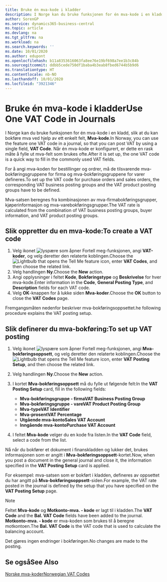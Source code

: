 ```yaml
---
title: Bruke én mva-kode i kladder
description: I Norge kan du bruke funksjonen for én mva-kode i en kladd, slik at du kan bokføre mva ved hjelp av ett enkelt felt, Mva-kode.
author: SorenGP
ms.service: dynamics365-business-central
ms.topic: article
ms.devlang: na
ms.tgt_pltfrm: na
ms.workload: na
ms.search.keywords: ''
ms.date: 10/01/2020
ms.author: edupont
ms.openlocfilehash: b11a8353616063fa8ee76e19bf698a7ee1b3c84b
ms.sourcegitcommit: ddbb5cede750df1baba4b3eab8fbed6744b5b9d6
ms.translationtype: HT
ms.contentlocale: nb-NO
ms.lasthandoff: 10/01/2020
ms.locfileid: "3921346"
---
```

# <a name="use-one-vat-code-in-journals"></a><span data-ttu-id="89d11-103">Bruke én mva-kode i kladder</span><span class="sxs-lookup"><span data-stu-id="89d11-103">Use One VAT Code in Journals</span></span>
<span data-ttu-id="89d11-104">I Norge kan du bruke funksjonen for én mva-kode i en kladd, slik at du kan bokføre mva ved hjelp av ett enkelt felt, **Mva-kode**.</span><span class="sxs-lookup"><span data-stu-id="89d11-104">In Norway, you can use the feature one VAT code in a journal, so that you can post VAT by using a single field, **VAT Code**.</span></span> <span data-ttu-id="89d11-105">Når én mva-kode er konfigurert, er dette en rask måte å fylle ut mva-felt som brukes ofte.</span><span class="sxs-lookup"><span data-stu-id="89d11-105">After it is set up, the one VAT code is a quick way to fill in the commonly used VAT fields.</span></span>  

<span data-ttu-id="89d11-106">For å angi mva-koden for bestillinger og ordrer, må de tilsvarende mva-bokføringsgruppene for firma og mva-bokføringsgruppene for varer defineres.</span><span class="sxs-lookup"><span data-stu-id="89d11-106">To set up the VAT code for purchase orders and sales orders, the corresponding VAT business posting groups and the VAT product posting groups have to be defined.</span></span>  

<span data-ttu-id="89d11-107">Mva-satsen beregnes fra kombinasjonen av mva-firmabokføringsgrupper, kjøperinformasjon og mva-varebokføringsgrupper.</span><span class="sxs-lookup"><span data-stu-id="89d11-107">The VAT rate is calculated from the combination of VAT business posting groups, buyer information, and VAT product posting groups.</span></span>  

## <a name="to-create-a-vat-code"></a><span data-ttu-id="89d11-108">Slik oppretter du en mva-kode:</span><span class="sxs-lookup"><span data-stu-id="89d11-108">To create a VAT code</span></span>  

1.  <span data-ttu-id="89d11-109">Velg ikonet ![lyspære som åpner Fortell meg-funksjonen](../../media/ui-search/search_small.png "Fortell hva du vil gjøre"), angi **VAT-koder**, og velg deretter den relaterte koblingen.</span><span class="sxs-lookup"><span data-stu-id="89d11-109">Choose the ![Lightbulb that opens the Tell Me feature](../../media/ui-search/search_small.png "Tell me what you want to do") icon, enter **VAT Codes**, and then choose the related link.</span></span>  
2.  <span data-ttu-id="89d11-110">Velg handlingen **Ny**.</span><span class="sxs-lookup"><span data-stu-id="89d11-110">Choose the **New** action.</span></span>  
3.  <span data-ttu-id="89d11-111">Angi opplysninger i feltet **Kode**, **Bokføringstype** og **Beskrivelse** for hver mva-kode.</span><span class="sxs-lookup"><span data-stu-id="89d11-111">Enter information in the **Code**, **General Posting Type**, and **Description** fields for each VAT code.</span></span>  
4.  <span data-ttu-id="89d11-112">Velg **OK**-knappen for å lukke siden **Mva-koder**.</span><span class="sxs-lookup"><span data-stu-id="89d11-112">Choose the **OK** button to close the **VAT Codes** page.</span></span>  

 <span data-ttu-id="89d11-113">Fremgangsmåten nedenfor beskriver mva-bokføringsoppsettet.</span><span class="sxs-lookup"><span data-stu-id="89d11-113">he following procedure explains the VAT posting setup.</span></span>  

## <a name="to-set-up-vat-posting"></a><span data-ttu-id="89d11-114">Slik definerer du mva-bokføring:</span><span class="sxs-lookup"><span data-stu-id="89d11-114">To set up VAT posting</span></span>  

1.  <span data-ttu-id="89d11-115">Velg ikonet ![lyspære som åpner Fortell meg-funksjonen](../../media/ui-search/search_small.png "Fortell hva du vil gjøre"), angi **Mva-bokføringsoppsett**, og velg deretter den relaterte koblingen.</span><span class="sxs-lookup"><span data-stu-id="89d11-115">Choose the ![Lightbulb that opens the Tell Me feature](../../media/ui-search/search_small.png "Tell me what you want to do") icon, enter **VAT Posting Setup**, and then choose the related link.</span></span>  
2.  <span data-ttu-id="89d11-116">Velg handlingen **Ny**.</span><span class="sxs-lookup"><span data-stu-id="89d11-116">Choose the **New** action.</span></span>  
3.  <span data-ttu-id="89d11-117">I kortet **Mva-bokføringsoppsett** må du fylle ut følgende felt:</span><span class="sxs-lookup"><span data-stu-id="89d11-117">In the **VAT Posting Setup** card, fill in the following fields:</span></span>  

    - <span data-ttu-id="89d11-118">**Mva-bokføringsgruppe - firma**</span><span class="sxs-lookup"><span data-stu-id="89d11-118">**VAT Business Posting Group**</span></span>  
    - <span data-ttu-id="89d11-119">**Mva-bokføringsgruppe - vare**</span><span class="sxs-lookup"><span data-stu-id="89d11-119">**VAT Product Posting Group**</span></span>  
    - <span data-ttu-id="89d11-120">**Mva-type**</span><span class="sxs-lookup"><span data-stu-id="89d11-120">**VAT Identifier**</span></span>  
    - <span data-ttu-id="89d11-121">**Mva-prosent**</span><span class="sxs-lookup"><span data-stu-id="89d11-121">**VAT Percentage**</span></span>  
    - <span data-ttu-id="89d11-122">**Utgående mva-konto**</span><span class="sxs-lookup"><span data-stu-id="89d11-122">**Sales VAT Account**</span></span>  
    - <span data-ttu-id="89d11-123">**Inngående mva-konto**</span><span class="sxs-lookup"><span data-stu-id="89d11-123">**Purchase VAT Account**</span></span>  

4.  <span data-ttu-id="89d11-124">I feltet **Mva-kode** velger du en kode fra listen.</span><span class="sxs-lookup"><span data-stu-id="89d11-124">In the **VAT Code** field, select a code from the list.</span></span>  

<span data-ttu-id="89d11-125">Nå når du bokfører et dokument i finanskladden og lukker det, brukes informasjonen som er angitt i **Mva-bokføringsoppsett**-kortet.</span><span class="sxs-lookup"><span data-stu-id="89d11-125">Now, when you post a document in the general journal and close it, the information specified in the **VAT Posting Setup** card is applied.</span></span>  

<span data-ttu-id="89d11-126">For eksempel: mva-satsen som er bokført i kladden, defineres av oppsettet du har angitt på **Mva-bokføringsoppsett**-siden.</span><span class="sxs-lookup"><span data-stu-id="89d11-126">For example, the VAT rate posted in the journal is defined by the setup that you have specified on the **VAT Posting Setup** page.</span></span>  

> [!NOTE]  
>  <span data-ttu-id="89d11-127">Feltet **Mva-kode** og **Motkonto-mva. - kode** er lagt til i kladden.</span><span class="sxs-lookup"><span data-stu-id="89d11-127">The **VAT Code** and the **Bal. VAT Code**  fields have been added to the journal.</span></span> <span data-ttu-id="89d11-128">**Motkonto-mva. - kode** er mva-koden som brukes til å beregne motkontoen.</span><span class="sxs-lookup"><span data-stu-id="89d11-128">The **Bal. VAT Code** is the VAT code that is used to calculate the balancing account.</span></span>  
>   
>  <span data-ttu-id="89d11-129">Det gjøres ingen endringer i bokføringen.</span><span class="sxs-lookup"><span data-stu-id="89d11-129">No changes are made to the posting.</span></span>  

## <a name="see-also"></a><span data-ttu-id="89d11-130">Se også</span><span class="sxs-lookup"><span data-stu-id="89d11-130">See Also</span></span>  
 [<span data-ttu-id="89d11-131">Norske mva-koder</span><span class="sxs-lookup"><span data-stu-id="89d11-131">Norwegian VAT Codes</span></span>](norwegian-vat-codes.md)
